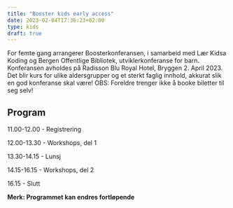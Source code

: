 ```yaml
---
title: "Booster kids early access"
date: 2023-02-04T17:36:23+02:00
type: kids
draft: true
---
```


For femte gang arrangerer Boosterkonferansen, i samarbeid med Lær Kidsa Koding og Bergen Offentlige Bibliotek, utviklerkonferanse for barn. Konferansen avholdes på Radisson Blu Royal Hotel, Bryggen 2. April 2023. Det blir kurs for ulike aldersgrupper og et sterkt faglig innhold, akkurat slik en god konferanse skal være! OBS: Foreldre trenger ikke å booke biletter til seg selv!

## Program

11.00-12.00 - Registrering

12.00-13.30 - Workshops, del 1 

13.30-14.15 - Lunsj

14.15-16.15 - Workshops, del 2

16.15 - Slutt

**Merk: Programmet kan endres fortløpende**


